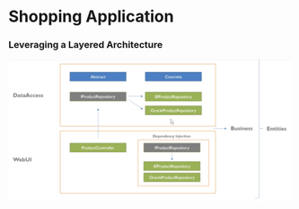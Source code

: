 # Shopping Application 

### Leveraging a Layered Architecture
![layered-architecture](/images/layered-architecture.png)